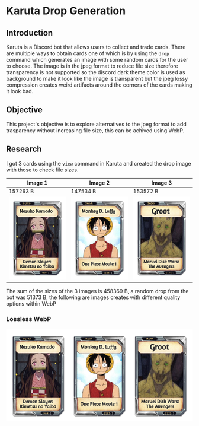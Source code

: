 # Karuta Drop Generation

## Introduction

Karuta is a Discord bot that allows users to collect and trade cards. There are multiple ways to
obtain cards one of which is by using the `drop` command which generates an image with some random
cards for the user to choose. The image is in the jpeg format to reduce file size therefore
transparency is not supported so the discord dark theme color is used as background to make it look
like the image is transparent but the jpeg lossy compression creates weird artifacts around the corners
of the cards making it look bad.

## Objective

This project's objective is to explore alternatives to the jpeg format to add trasparency without
increasing file size, this can be achived using WebP.

## Research

I got 3 cards using the `view` command in Karuta and created the drop image with those to check file
sizes.

| Image 1 | Image 2 | Image 3 |
| --- | --- | --- |
| 157263 B | 147534 B | 153572 B |
| ![First card](.github/resources/input1.png) | ![Second card](.github/resources/input2.png) | ![Third card](.github/resources/input3.png) |

The sum of the sizes of the 3 images is 458369 B, a random drop from the bot was 51373 B, the
following are images creates with different quality options within WebP

### Lossless WebP

![Lossless WebP image](.github/resources/output-lossless.webp)